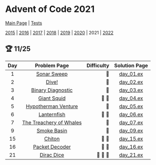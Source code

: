 # Advent of Code 2021

[Main Page](https://adventofcode.com/2021) | [Tests](/test/2021)

[2015](/lib/2015) | [2016](/lib/2016) | [2017](/lib/2017) | [2018](/lib/2018) | [2019](/lib/2019) | [2020](/lib/2020) | 2021 | [2022](/lib/2022)

## :trophy: 11/25

| Day | Problem Page | Difficulty | Solution Page |
| :---: | :------: | ---: | :---: |
| 1 | [Sonar Sweep](https://adventofcode.com/2021/day/1) | :star2: | [day_01.ex](/lib/2021/day_01.ex) |
| 2 | [Dive!](https://adventofcode.com/2021/day/2) | :star2: | [day_02.ex](/lib/2021/day_02.ex) |
| 3 | [Binary Diagnostic](https://adventofcode.com/2021/day/3) | :star2: | [day_03.ex](/lib/2021/day_03.ex) |
| 4 | [Giant Squid](https://adventofcode.com/2021/day/4) | :star2: :star2: | [day_04.ex](/lib/2021/day_04.ex) |
| 5 | [Hypotherman Venture](https://adventofcode.com/2021/day/5) | :star2: | [day_05.ex](/lib/2021/day_05.ex) |
| 6 | [Lanternfish](https://adventofcode.com/2021/day/6) | :star2: :star2: | [day_06.ex](/lib/2021/day_06.ex) |
| 7 | [The Treachery of Whales](https://adventofcode.com/2021/day/7) | :star2: | [day_07.ex](/lib/2021/day_07.ex) |
| 9 | [Smoke Basin](https://adventofcode.com/2021/day/9) | :star2: | [day_09.ex](/lib/2021/day_09.ex) |
| 15 | [Chiton](https://adventofcode.com/2021/day/15) | :star2: :star2:| [day_15.ex](/lib/2021/day_15.ex) |
| 16 | [Packet Decoder](https://adventofcode.com/2021/day/16) | :star2: :star2:| [day_16.ex](/lib/2021/day_16.ex) |
| 21 | [Dirac Dice](https://adventofcode.com/2021/day/21) | :star2: :star2: :star2:| [day_21.ex](/lib/2021/day_21.ex) |